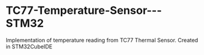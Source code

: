 # TC77-Temperature-Sensor---STM32
Implementation of temperature reading from TC77 Thermal Sensor. Created in STM32CubeIDE
